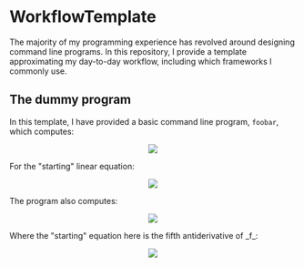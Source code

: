 # WorkflowTemplate
The majority of my programming experience has revolved around designing command line programs.
In this repository, I provide a template approximating my day-to-day workflow, including which frameworks I commonly use.
## The dummy program
In this template, I have provided a basic command line program, `foobar`, which computes:
<p align="center">
  <img src="https://latex.codecogs.com/svg.latex?f^{(-n)}(x);\&space;\forall&space;n\in&space;\{1,...,5\}">
</p>
For the "starting" linear equation:
<p align="center">
  <img src="https://latex.codecogs.com/svg.latex?f(x)=x">
</p>
The program also computes:
<p align="center">
  <img src="https://latex.codecogs.com/svg.latex?g^n(x);\&space;\forall&space;n\in&space;\{1,...,5\}">
</p>
Where the "starting" equation here is the fifth antiderivative of _f_:
<p align="center">
  <img src="https://latex.codecogs.com/svg.latex?g(x)=f^{(-5)}(x)=\frac{1}{720}x^6">
</p>
